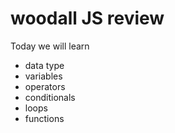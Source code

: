 # woodall JS review

Today we will learn

- data type
- variables
- operators
- conditionals
- loops
- functions

